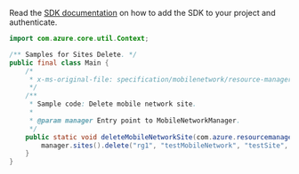 Read the [SDK documentation](https://github.com/Azure/azure-sdk-for-java/blob/azure-resourcemanager-mobilenetwork_1.0.0-beta.1/sdk/mobilenetwork/azure-resourcemanager-mobilenetwork/README.md) on how to add the SDK to your project and authenticate.

```java
import com.azure.core.util.Context;

/** Samples for Sites Delete. */
public final class Main {
    /*
     * x-ms-original-file: specification/mobilenetwork/resource-manager/Microsoft.MobileNetwork/preview/2022-01-01-preview/examples/SiteDelete.json
     */
    /**
     * Sample code: Delete mobile network site.
     *
     * @param manager Entry point to MobileNetworkManager.
     */
    public static void deleteMobileNetworkSite(com.azure.resourcemanager.mobilenetwork.MobileNetworkManager manager) {
        manager.sites().delete("rg1", "testMobileNetwork", "testSite", Context.NONE);
    }
}
```
